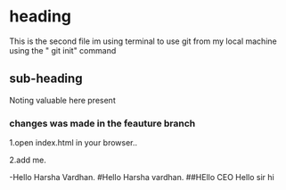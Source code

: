 # heading

This is the second file im using terminal to use git from my local machine using the " git init" command

## sub-heading 

Noting valuable here present

### changes was made in the feauture branch
1.open index.html in your browser..

2.add me.


-Hello Harsha Vardhan.
#Hello Harsha vardhan.
##HEllo CEO
Hello sir
hi